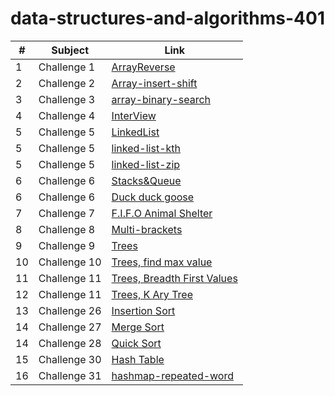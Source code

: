 # data-structures-and-algorithms-401

|#|Subject|Link|
|-----|--------|--------|
|1   |Challenge 1|[ArrayReverse](./Challenge/ArrayReverse)|
|2   |Challenge 2|[Array-insert-shift](./Challenge/Array-insert-shift)|
|3   |Challenge 3|[array-binary-search](./Challenge/array-binary-search)|
|4   |Challenge 4|[InterView](./Challenge/InterView)|
|5   |Challenge 5|[LinkedList](./Challenge/LinkedList)|
|5   |Challenge 5|[linked-list-kth](./Challenge/LinkedList)|
|5   |Challenge 5|[linked-list-zip](./Challenge/LinkedList)|
|6   |Challenge 6|[Stacks&Queue](./Challenge/Stack-Queue)|
|6   |Challenge 6|[Duck duck goose](./Challenge/Stack-Queue)|
|7   |Challenge 7|[F.I.F.O Animal Shelter](./Challenge/Stack-Queue/app/src/main/java/stack/Queue/FifoAnimalShelter)|
|8   |Challenge 8|[Multi-brackets](./Challenge/Stack-Queue/app/src/main/java/stack/Queue/multiBrackets)|
|9   |Challenge 9|[Trees](./Challenge/Trees)|
|10   |Challenge 10|[Trees, find max value](./Challenge/Trees/app/src/whiteBoards/findMaxValue)|
|11   |Challenge 11|[Trees, Breadth First Values](./Challenge/Trees/app/src/whiteBoards/breadthfirstTree)|
|12   |Challenge 11|[Trees, K Ary Tree](./Challenge/tree-fizz-buzz)|
|13   |Challenge 26|[Insertion Sort](./Challenge/Selection-Sort)|
|14   |Challenge 27|[Merge Sort](./Challenge/Merge-Sort)|
|14   |Challenge 28|[Quick Sort](./Challenge/Quick-sort)|
|15   |Challenge 30|[Hash Table](./Challenge/HashTable)|
|16   |Challenge 31|[hashmap-repeated-word](./Challenge/hashmap-repeated-word)|